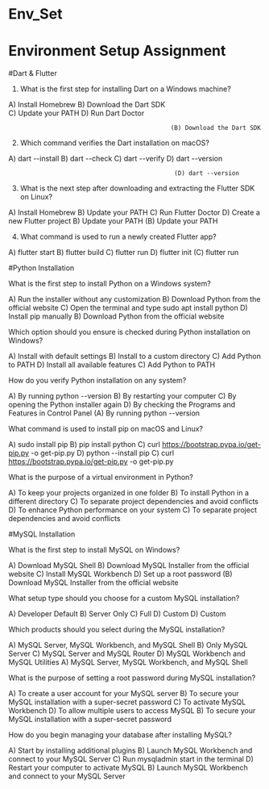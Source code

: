 # Env_Set

# Environment Setup Assignment

#Dart & Flutter

1. What is the first step for installing Dart on a Windows machine?

A) Install Homebrew 
B) Download the Dart SDK   
C) Update your PATH
D) Run Dart Doctor


                                                 (B) Download the Dart SDK
                                                 


2. Which command verifies the Dart installation on macOS?

A) dart --install
B) dart --check
C) dart --verify
D) dart --version

                                                  (D) dart --version


3. What is the next step after downloading and extracting the Flutter SDK on Linux?

A) Install Homebrew
B) Update your PATH
C) Run Flutter Doctor
D) Create a new Flutter project
B) Update your PATH
                                                  (B) Update your PATH



4. What command is used to run a newly created Flutter app?

A) flutter start
B) flutter build
C) flutter run
D) flutter init
                                                    (C) flutter run


#Python Installation

What is the first step to install Python on a Windows system?

A) Run the installer without any customization
B) Download Python from the official website
C) Open the terminal and type sudo apt install python
D) Install pip manually
                                                      B) Download Python from the official website

Which option should you ensure is checked during Python installation on Windows?

A) Install with default settings
B) Install to a custom directory
C) Add Python to PATH
D) Install all available features
                                                      C) Add Python to PATH

How do you verify Python installation on any system?

A) By running python --version
B) By restarting your computer
C) By opening the Python installer again
D) By checking the Programs and Features in Control Panel
                                                      (A) By running python --version

What command is used to install pip on macOS and Linux?

A) sudo install pip
B) pip install python
C) curl https://bootstrap.pypa.io/get-pip.py -o get-pip.py
D) python --install pip
                                                     C) curl https://bootstrap.pypa.io/get-pip.py -o get-pip.py







What is the purpose of a virtual environment in Python?

A) To keep your projects organized in one folder
B) To install Python in a different directory
C) To separate project dependencies and avoid conflicts
D) To enhance Python performance on your system
                                                 C) To separate project dependencies and avoid conflicts

#MySQL Installation

What is the first step to install MySQL on Windows?

A) Download MySQL Shell
B) Download MySQL Installer from the official website
C) Install MySQL Workbench
D) Set up a root password
                                                (B) Download MySQL Installer from the official website

What setup type should you choose for a custom MySQL installation?

A) Developer Default
B) Server Only
C) Full
D) Custom
                                                D) Custom

Which products should you select during the MySQL installation?

A) MySQL Server, MySQL Workbench, and MySQL Shell
B) Only MySQL Server
C) MySQL Server and MySQL Router
D) MySQL Workbench and MySQL Utilities
                                                A) MySQL Server, MySQL Workbench, and MySQL Shell

What is the purpose of setting a root password during MySQL installation?

A) To create a user account for your MySQL server
B) To secure your MySQL installation with a super-secret password
C) To activate MySQL Workbench
D) To allow multiple users to access MySQL
                                               B) To secure your MySQL installation with a super-secret password

How do you begin managing your database after installing MySQL?

A) Start by installing additional plugins
B) Launch MySQL Workbench and connect to your MySQL Server
C) Run mysqladmin start in the terminal
D) Restart your computer to activate MySQL
                                             B) Launch MySQL Workbench and connect to your MySQL Server

